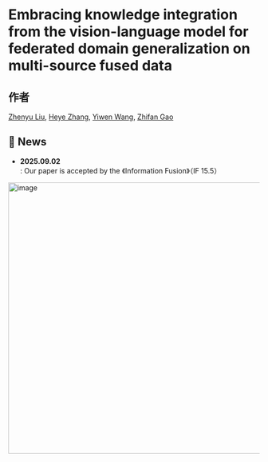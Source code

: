 # Embracing knowledge integration from the vision-language model for federated domain generalization on multi-source fused data


## 作者
[Zhenyu Liu](), [Heye Zhang](), [Yiwen Wang](), [Zhifan Gao]()


## 📢 News
- **2025.09.02**: Our paper is accepted by the 《Information Fusion》（IF 15.5）
<img width="1879" height="543" alt="image" src="https://github.com/user-attachments/assets/8f57d1a5-abf4-4df7-b780-9a46642e8fce" />


